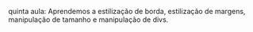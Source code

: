 quinta aula: Aprendemos a estilização de borda, estilização de margens, manipulação de tamanho e manipulação de divs.